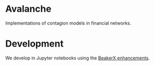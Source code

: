 # Avalanche
Implementations of contagion models in financial networks.

# Development
We develop in Jupyter notebooks using the [BeakerX enhancements](http://beakerx.com/documentation).

